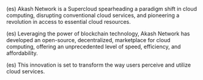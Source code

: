 <p>
    (es) Akash Network is a Supercloud spearheading a paradigm shift in cloud computing, disrupting conventional cloud services, and pioneering a revolution in access to essential cloud resources. 
</p>

<p>
    (es) Leveraging the power of blockchain technology, Akash Network has developed an open-source, decentralized, marketplace for cloud computing, offering an unprecedented level of speed, efficiency, and affordability.
</p>

<p>
    (es) This innovation is set to transform the way users perceive and utilize cloud services.
</p>
